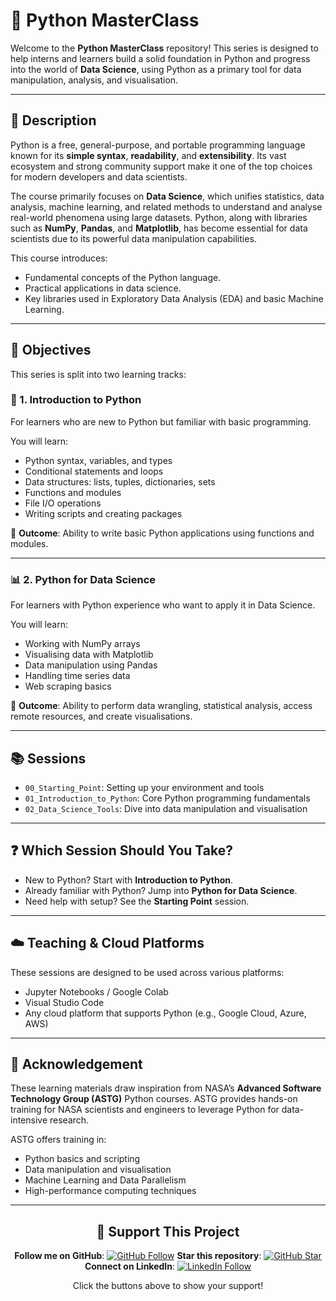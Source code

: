# 🐍 Python MasterClass

Welcome to the **Python MasterClass** repository! This series is designed to help interns and learners build a solid foundation in Python and progress into the world of **Data Science**, using Python as a primary tool for data manipulation, analysis, and visualisation.

---

## 📘 Description

Python is a free, general-purpose, and portable programming language known for its **simple syntax**, **readability**, and **extensibility**. Its vast ecosystem and strong community support make it one of the top choices for modern developers and data scientists.

The course primarily focuses on **Data Science**, which unifies statistics, data analysis, machine learning, and related methods to understand and analyse real-world phenomena using large datasets. Python, along with libraries such as **NumPy**, **Pandas**, and **Matplotlib**, has become essential for data scientists due to its powerful data manipulation capabilities.

This course introduces:
- Fundamental concepts of the Python language.
- Practical applications in data science.
- Key libraries used in Exploratory Data Analysis (EDA) and basic Machine Learning.

---

## 🎯 Objectives

This series is split into two learning tracks:

### 🔰 1. Introduction to Python
For learners who are new to Python but familiar with basic programming.

You will learn:
- Python syntax, variables, and types  
- Conditional statements and loops  
- Data structures: lists, tuples, dictionaries, sets  
- Functions and modules  
- File I/O operations  
- Writing scripts and creating packages  

📌 **Outcome**: Ability to write basic Python applications using functions and modules.

---

### 📊 2. Python for Data Science  
For learners with Python experience who want to apply it in Data Science.

You will learn:
- Working with NumPy arrays  
- Visualising data with Matplotlib  
- Data manipulation using Pandas  
- Handling time series data  
- Web scraping basics  

📌 **Outcome**: Ability to perform data wrangling, statistical analysis, access remote resources, and create visualisations.

---

## 📚 Sessions

- `00_Starting_Point`: Setting up your environment and tools  
- `01_Introduction_to_Python`: Core Python programming fundamentals  
- `02_Data_Science_Tools`: Dive into data manipulation and visualisation  

---

## ❓ Which Session Should You Take?

- New to Python? Start with **Introduction to Python**.  
- Already familiar with Python? Jump into **Python for Data Science**.  
- Need help with setup? See the **Starting Point** session.  

---

## ☁️ Teaching & Cloud Platforms

These sessions are designed to be used across various platforms:
- Jupyter Notebooks / Google Colab  
- Visual Studio Code  
- Any cloud platform that supports Python (e.g., Google Cloud, Azure, AWS)

---

## 🙌 Acknowledgement

These learning materials draw inspiration from NASA’s **Advanced Software Technology Group (ASTG)** Python courses. ASTG provides hands-on training for NASA scientists and engineers to leverage Python for data-intensive research.

ASTG offers training in:
- Python basics and scripting  
- Data manipulation and visualisation  
- Machine Learning and Data Parallelism  
- High-performance computing techniques  

---

<div align="center">


## 🌟 Support This Project
**Follow me on GitHub**: [![GitHub Follow](https://img.shields.io/github/followers/Harrypatria?style=social)](https://github.com/Harrypatria?tab=followers)
**Star this repository**: [![GitHub Star](https://img.shields.io/github/stars/Harrypatria/SQLite_Advanced_Tutorial_Google_Colab?style=social)](https://github.com/Harrypatria/SQLite_Advanced_Tutorial_Google_Colab/stargazers)
**Connect on LinkedIn**: [![LinkedIn Follow](https://img.shields.io/badge/LinkedIn-0077B5?style=for-the-badge&logo=linkedin&logoColor=white)](https://www.linkedin.com/in/harry-patria/)

Click the buttons above to show your support!

</div>
